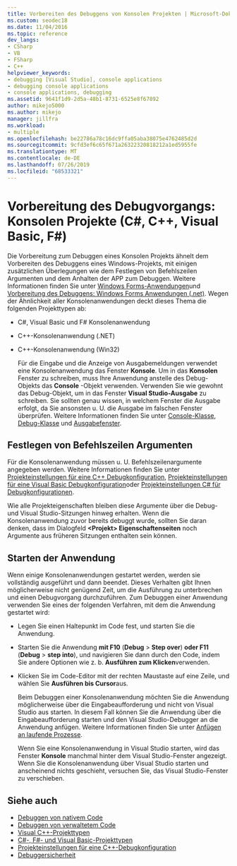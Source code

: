 ```yaml
---
title: Vorbereiten des Debuggens von Konsolen Projekten | Microsoft-Dokumentation
ms.custom: seodec18
ms.date: 11/04/2016
ms.topic: reference
dev_langs:
- CSharp
- VB
- FSharp
- C++
helpviewer_keywords:
- debugging [Visual Studio], console applications
- debugging console applications
- console applications, debugging
ms.assetid: 9641f1d9-2d5a-48b1-8731-6525e8f67892
author: mikejo5000
ms.author: mikejo
manager: jillfra
ms.workload:
- multiple
ms.openlocfilehash: be22786a78c16dc9ffa05aba38075e4762485d2d
ms.sourcegitcommit: 9cfd3ef6c65f671a26322320818212a1ed5955fe
ms.translationtype: MT
ms.contentlocale: de-DE
ms.lasthandoff: 07/26/2019
ms.locfileid: "68533321"
---
```

# <a name="debugging-preparation-console-projects-c-c-visual-basic-f"></a>Vorbereitung des Debugvorgangs: Konsolen Projekte (C#, C++, Visual Basic, F#)

Die Vorbereitung zum Debuggen eines Konsolen Projekts ähnelt dem Vorbereiten des Debuggens eines Windows-Projekts, mit einigen zusätzlichen Überlegungen wie dem Festlegen von Befehlszeilen Argumenten und dem Anhalten der APP zum Debuggen. Weitere Informationen finden Sie unter [Windows Forms-Anwendungen](../debugger/debugging-preparation-windows-forms-applications.md)und [Vorbereitung des Debuggens: Windows Forms Anwendungen (.net)](https://docs.microsoft.com/previous-versions/visualstudio/visual-studio-2010/sez9z95a(v=vs.100)). Wegen der Ähnlichkeit aller Konsolenanwendungen deckt dieses Thema die folgenden Projekttypen ab:

- C#, Visual Basic und F# Konsolenanwendung

- C++-Konsolenanwendung (.NET)

- C++-Konsolenanwendung (Win32)

  Für die Eingabe und die Anzeige von Ausgabemeldungen verwendet eine Konsolenanwendung das Fenster **Konsole**. Um in das **Konsolen** Fenster zu schreiben, muss Ihre Anwendung anstelle des Debug-Objekts das **Console** -Objekt verwenden. Verwenden Sie wie gewohnt das Debug-Objekt, um in das Fenster **Visual Studio-Ausgabe** zu schreiben. Sie sollten genau wissen, in welchem Fenster die Ausgabe erfolgt, da Sie ansonsten u. U. die Ausgabe im falschen Fenster überprüfen. Weitere Informationen finden Sie unter [Console-Klasse](/dotnet/api/system.console), [Debug-Klasse](/dotnet/api/system.diagnostics.debug) und [Ausgabefenster](../ide/reference/output-window.md).

## <a name="set-command-line-arguments"></a>Festlegen von Befehlszeilen Argumenten

Für die Konsolenanwendung müssen u. U. Befehlszeilenargumente angegeben werden. Weitere Informationen finden Sie unter [Projekteinstellungen für eine C++ Debugkonfiguration](../debugger/project-settings-for-a-cpp-debug-configuration.md), [Projekteinstellungen für eine Visual Basic Debugkonfiguration](../debugger/project-settings-for-a-visual-basic-debug-configuration.md)oder [Projekteinstellungen C# für Debugkonfigurationen](../debugger/project-settings-for-csharp-debug-configurations.md).

Wie alle Projekteigenschaften bleiben diese Argumente über die Debug- und Visual Studio-Sitzungen hinweg erhalten. Wenn die Konsolenanwendung zuvor bereits debuggt wurde, sollten Sie daran denken, dass im Dialogfeld **\<Projekt> Eigenschaftenseiten** noch Argumente aus früheren Sitzungen enthalten sein können.

## <a name="start-the-application"></a>Starten der Anwendung

 Wenn einige Konsolenanwendungen gestartet werden, werden sie vollständig ausgeführt und dann beendet. Dieses Verhalten gibt Ihnen möglicherweise nicht genügend Zeit, um die Ausführung zu unterbrechen und einen Debugvorgang durchzuführen. Zum Debuggen einer Anwendung verwenden Sie eines der folgenden Verfahren, mit dem die Anwendung gestartet wird:

- Legen Sie einen Haltepunkt im Code fest, und starten Sie die Anwendung.

- Starten Sie die Anwendung **mit F10** (**Debug** > **Step over**) **oder F11** (**Debug** > **step into**), und navigieren Sie dann durch den Code, indem Sie andere Optionen wie z. b. **Ausführen zum Klicken**verwenden.

- Klicken Sie im Code-Editor mit der rechten Maustaste auf eine Zeile, und wählen Sie **Ausführen bis Cursor**aus.

  Beim Debuggen einer Konsolenanwendung möchten Sie die Anwendung möglicherweise über die Eingabeaufforderung und nicht von Visual Studio aus starten. In diesem Fall können Sie die Anwendung über die Eingabeaufforderung starten und den Visual Studio-Debugger an die Anwendung anfügen. Weitere Informationen finden Sie unter [Anfügen an laufende Prozesse](../debugger/attach-to-running-processes-with-the-visual-studio-debugger.md).

  Wenn Sie eine Konsolenanwendung in Visual Studio starten, wird das Fenster **Konsole** manchmal hinter dem Visual Studio-Fenster angezeigt. Wenn Sie die Konsolenanwendung über Visual Studio starten und anscheinend nichts geschieht, versuchen Sie, das Visual Studio-Fenster zu verschieben.

## <a name="see-also"></a>Siehe auch
- [Debuggen von nativem Code](../debugger/debugging-native-code.md)
- [Debuggen von verwaltetem Code](../debugger/debugging-managed-code.md)
- [Visual C++-Projekttypen](../debugger/debugging-preparation-visual-cpp-project-types.md)
- [C#-, F#- und Visual Basic-Projekttypen](../debugger/debugging-preparation-csharp-f-hash-and-visual-basic-project-types.md)
- [Projekteinstellungen für eine C++-Debugkonfiguration](../debugger/project-settings-for-a-cpp-debug-configuration.md)
- [Debuggersicherheit](../debugger/debugger-security.md)